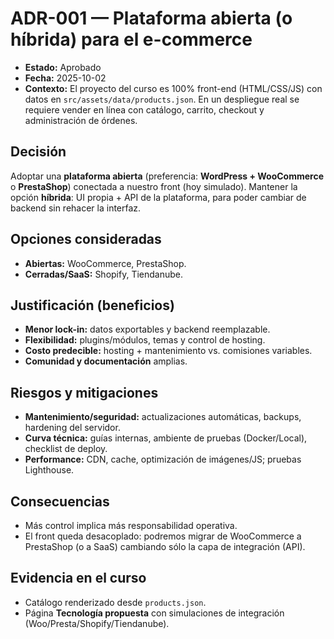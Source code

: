 # ADR-001 — Plataforma abierta (o híbrida) para el e-commerce

- **Estado:** Aprobado  
- **Fecha:** 2025-10-02  
- **Contexto:** El proyecto del curso es 100% front-end (HTML/CSS/JS) con datos en `src/assets/data/products.json`. En un despliegue real se requiere vender en línea con catálogo, carrito, checkout y administración de órdenes.

## Decisión
Adoptar una **plataforma abierta** (preferencia: **WordPress + WooCommerce** o **PrestaShop**) conectada a nuestro front (hoy simulado). Mantener la opción **híbrida**: UI propia + API de la plataforma, para poder cambiar de backend sin rehacer la interfaz.

## Opciones consideradas
- **Abiertas:** WooCommerce, PrestaShop.  
- **Cerradas/SaaS:** Shopify, Tiendanube.

## Justificación (beneficios)
- **Menor lock-in:** datos exportables y backend reemplazable.  
- **Flexibilidad:** plugins/módulos, temas y control de hosting.  
- **Costo predecible:** hosting + mantenimiento vs. comisiones variables.  
- **Comunidad y documentación** amplias.

## Riesgos y mitigaciones
- **Mantenimiento/seguridad:** actualizaciones automáticas, backups, hardening del servidor.
- **Curva técnica:** guías internas, ambiente de pruebas (Docker/Local), checklist de deploy.
- **Performance:** CDN, cache, optimización de imágenes/JS; pruebas Lighthouse.

## Consecuencias
- Más control implica más responsabilidad operativa.  
- El front queda desacoplado: podremos migrar de WooCommerce a PrestaShop (o a SaaS) cambiando sólo la capa de integración (API).

## Evidencia en el curso
- Catálogo renderizado desde `products.json`.
- Página **Tecnología propuesta** con simulaciones de integración (Woo/Presta/Shopify/Tiendanube).
